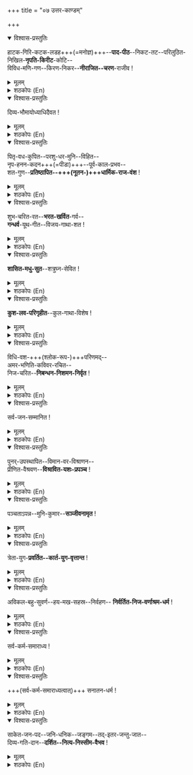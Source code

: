 +++
title = "०७ उत्तर-काण्डम्"

+++



<details open><summary>विश्वास-प्रस्तुतिः</summary>

हाटक-गिरि-कटक-लडह+++(=मनोज्ञ)+++--**पाद-पीठ**--निकट-तट--परिलुठित-  
निखिल-**नृपति-किरीट**-कोटि--  
विविध-मणि-गण--किरण-निकर--**नीराजित--चरण**-राजीव !  
</details>

<details><summary>मूलम्</summary>

हाटक-गिरि-कटक-लडह+++(=मनोज्ञ)+++--**पाद-पीठ**--निकट-तट--परिलुठित-  
निखिल-**नृपति-किरीट**-कोटि--  
विविध-मणि-गण--किरण-निकर--**नीराजित--चरण**-राजीव !  
</details>


<details><summary>शठकोपः (En)</summary>

Oh RaghuveerA! You were seated on the throne of IshvAku dynasty after Your coronation.At that time the big foot rest of Your throne shone like the foot hills of golden Meru mountain. The kings of the world prostrated in front of the foot rest of Your throne with their crowned heads. The lustre from the gems in their crowns fell on Your sacred feet, while they prostrated before You. The assembly of the lustre form the many gems on their crowns looked at that time like a MangaLa Aarathi (neerAjanam) for your lotus feet (KiraNa nikara neerAjitha CharaNa Raajeeva!).
</details>




<details open><summary>विश्वास-प्रस्तुतिः</summary>

दिव्य-भौमायोध्याधिदैवत !  
</details>

<details><summary>मूलम्</summary>

दिव्य-भौमायोध्याधिदैवत !  
</details>


<details><summary>शठकोपः (En)</summary>

The tribute here is for Lord Raamachandran as the Ubhaya VibhUthi NaaTan. Hail to Thee, Oh Raamachandra, who is the Emperor of the two invincible kingdoms (AyOdhyAs)! One of the AyOdhyA is the Supreme abode of Sri Vaikuntam. The other AyOdhya is the kingdom on His LeelA VibhUthi on the banks of Sarayu River.

Swamy Desikan salutes the Raghuveeran, who is the Lord of Nithya VibhUthi and LeelA VibhUthi here.
</details>




<details open><summary>विश्वास-प्रस्तुतिः</summary>

पितृ-वध-कुपित--परशु-धर-मुनि--विहित--  
नृप-हनन-कदन+++(=पीडा)+++--पूर्व-काल-प्रभव--  
शत-गुण--**प्रतिष्ठापित--+++(नूतन-)+++धार्मिक-राज-वंश** !  
</details>

<details><summary>मूलम्</summary>

पितृ-वध-कुपित--परशु-धर-मुनि--विहित--  
नृप-हनन-कदन+++(=पीडा)+++--पूर्व-काल-प्रभव--  
शत-गुण--**प्रतिष्ठापित--+++(नूतन-)+++धार्मिक-राज-वंश** !  
</details>


<details><summary>शठकोपः (En)</summary>

Here Swamy Desikan salutes the superior the establishment of hundreds of Raaja vamsams (royal lineages), which are hundred times superior to those good raaja vamsams that existed before ParasuRaama destroyed twenty one generations of KshathriyAs. At the beginning of ThrEthA Yugam, ParasuRaama avathAram took place. ParasuRaama flew into a rage, when king Kaarthaveerya killed his father, Sage Jamadhagni. He revenged the death of his father by killing twenty one generations of Kshathriyaas. Before that time of ParasuRaama's revenge, there were many good Raaja vamsams. Swamy Desikan observes that Lord Raamachandra reestablished royal lineages, which were hundred fold superior to those that existed before the anger of ParasuRaama destroyed those good raaja vamsams indiscriminately. Swamy Desikan pays his tribute to the Soorya Kula tilakam, Sri Raamachandra here: “Poorva kaala prabhava SathaguNa prathishtApitha dhArmika Raajavamsa”.

</details>




<details open><summary>विश्वास-प्रस्तुतिः</summary>

शुभ-चरित-रत--**भरत-खर्वित**-गर्व--  
**गन्धर्व**-यूथ-गीत--विजय-गाथा-शत !  
</details>

<details><summary>मूलम्</summary>

शुभ-चरित-रत--**भरत-खर्वित**-गर्व--  
**गन्धर्व**-यूथ-गीत--विजय-गाथा-शत !  
</details>


<details><summary>शठकोपः (En)</summary>

The land on both banks of Sindhu river belong to GandharvAs. During the time of reign of Raamachandran, these Gandharvaas gave up their traditional profession of singing and amused themselves by tormenting their citizens. The uncle of Bharathan, YudhAjith requested Lord Raamachandran to control the rampaging GandharvAs and restablish order. Emperor Raama sent His trusted brother Bharathan on the mission to teach a lesson to the GandharvAs and to bring them back to pursuing their skills in the field of music. GandharvAs were delighted to practise their traditional crafts and were grateful to Lord Raamachandran for bringing them away from disaster. They expressed their gratitude through singing songs about the prowess of the Raghuveeran.

</details>




<details open><summary>विश्वास-प्रस्तुतिः</summary>

**शासित-मधु-सुत**--शत्रुघ्न-सेवित !  
</details>

<details><summary>मूलम्</summary>

**शासित-मधु-सुत**--शत्रुघ्न-सेवित !  
</details>


<details><summary>शठकोपः (En)</summary>

During the Raama Raajyam, there was an asuran by the name of LavaNan, who was the son of the asuran, Madhu. LavaNan was ruling over his kingdom from Mathura 104 nakaram. LavaNan was causing a lot of trouble to the sages in his kingdom. The unhappy dEvAs approached You to help in getting rid of this asuran. Oh RaamachandrA! You dispatched Your brother Sathrugna to kill LavaNan and free the sages from the ills caused by him. SathrugnA destroyed LavaNan in battle and returned to AyOdhyA to prostrate before his brother's sacred feet.

</details>




<details open><summary>विश्वास-प्रस्तुतिः</summary>

**कुश-लव-परिगृहीत**--कुल-गाथा-विशेष !  
</details>

<details><summary>मूलम्</summary>

**कुश-लव-परिगृहीत**--कुल-गाथा-विशेष !  
</details>


<details><summary>शठकोपः (En)</summary>

Hail to Thee, Oh Lord, Whose Vaibhavam and that of Your ancestors were learned and sung by Your sons, Lava and Kusa! At Sage Vaalmiki's AasRaamam, Your sons, Kusa “Raamayana Leela” 105

and Lava were born. Sage Vaalmiki was struck by their extraordinary talents and taught them Srimath RaamAyaNam, which contains the description of IshvAku Vamsam.

They learnt the Ithihsam from the Sage (author) himself and set the slOkams to music and sang before their father at AyOdhya in the royal assembly to the utter delight of their father.

</details>




<details open><summary>विश्वास-प्रस्तुतिः</summary>

विधि-वश-+++(श्लोक-रूप-)+++परिणमद्--  
अमर-भणिति-कविवर-रचित--  
निज-चरित--**निबन्धन-निशमन-निर्वृत** !  
</details>

<details><summary>मूलम्</summary>

विधि-वश-+++(श्लोक-रूप-)+++परिणमद्--  
अमर-भणिति-कविवर-रचित--  
निज-चरित--**निबन्धन-निशमन-निर्वृत** !  
</details>


<details><summary>शठकोपः (En)</summary>

Hail to Thee Lord RaamachandrA, who was thrilled to hear Srimath RaamAyaNa grantham describing His divya charithram, which incarnated from the lips of Sage Vaalmiki as immaculate Sanskrit slOkams due to the anugraham of Brahma dEvan! Sage Vaalmiki went for his bath one day to the riverside. There he witnessed a sad scene, where a cruel hunter had killed a male bird, which was sporting with its wife.

Sage Vaalmiki flew into a rage over the cruelty of the hunter and could not take in the suffering of the widowed bird. The curse that emanated from the lips of Sage Vaalmiki aimed at the hunter transformed itself into a well structured Sanskrit slOkam and through that slOkam, the stage was set for the avathAram of the great IthihAsam of Srimath RaamAyaNam. This magnificent RaamAyaNam set in Deva BhAshai was learnt by Your sons from Sage Vaalmiki and they sang it sweetly in Your AswamEdha Mahaa Mantapam at AyOddhi and made You very happy.
</details>




<details open><summary>विश्वास-प्रस्तुतिः</summary>

सर्व-जन-सम्मानित !  
</details>

<details><summary>मूलम्</summary>

सर्व-जन-सम्मानित !  
</details>


<details><summary>शठकोपः (En)</summary>

Hail to Thee my Lord, who is eulogized by every one ! In Your Raaja sabhai, Kusa and Lava sang the slOkams of Srimath RaamAyaNam. All the people, who heard that recital comprehended your vaibhavam very well and praised You very much.
</details>




<details open><summary>विश्वास-प्रस्तुतिः</summary>

पुनर्-उपस्थापित--विमान-वर-विश्राणन--  
प्रीणित-वैश्रवण--**विश्रावित-यशः-प्रपञ्च** !  
</details>

<details><summary>मूलम्</summary>

पुनर्-उपस्थापित--विमान-वर-विश्राणन--  
प्रीणित-वैश्रवण--**विश्रावित-यशः-प्रपञ्च** !  
</details>


<details><summary>शठकोपः (En)</summary>

Hail to Thee, Oh Lord Raamachandra, whose generosity was praised by the happy KubhEran, the owner of the Pushpaka VimAnam, when it was returned back to him by You! RaavaNan appropriated the aerial vehicle, Pushpaka VimAnam form its rightful owner, KubhEran and kept it for his use in Lankai. When VibhishaNan was coronated, he presented it to you for travel back to AyOdhyA with Your Devi and parivArams. When You returened to AyOdhyA, You sent it to the rightful owner, KubhEran, who was immensely pleased and delighted to experience your display of generosity. KubhEran broadcast your udhAra guNam all over the world. You thus became “VaisravaNa viSrAvitha Yasa: Prapanjan”. VaisravaNan is another name for KubhEran, the god of wealth. “Yasa: Prapanjan” means assembly of Fame.
</details>




<details open><summary>विश्वास-प्रस्तुतिः</summary>

पञ्चताऽपन्न--मुनि-कुमार--**सञ्जीवनामृत** !  
</details>

<details><summary>मूलम्</summary>

पञ्चताऽपन्न--मुनि-कुमार--**सञ्जीवनामृत** !  
</details>


<details><summary>शठकोपः (En)</summary>

Hail to Thee, Oh RaghuveerA, who brought back to life the son of a sage in Your kingdom, who had met untimely death! During the long reign of Raama, the child of a Brahmin experienced akAla MaraNam (premature death). The Brahmin was overcome with grief and lamented before Lord Raamachandra about his misfortune that should not have happened. The Brahmin accused the Lord that the lapses in His governance were the cause for his son's untimely death. Sage Naaradha revealed the reason for this tragedy to Lord Raamachandra. Oh Lord! You went on the Pushpaka VimAnam and saw from the air that an unqualified man from a lower caste was doing unauthorized penance and breaking the established VarNAsRaama dharmams. When you killed that man linked to the akAla maraNam of the child of the Brahmin, immediately the dead boy woke up and had a long life. You became the nectar (sanjeevana amrutham) to bring back the child to life and gladdened the heart of the Father.

</details>




<details open><summary>विश्वास-प्रस्तुतिः</summary>

त्रेता-युग-**प्रवर्तित--कार्त-युग-वृत्तान्त** !  
</details>

<details><summary>मूलम्</summary>

त्रेता-युग-**प्रवर्तित--कार्त-युग-वृत्तान्त** !  
</details>


<details><summary>शठकोपः (En)</summary>

Hail to Thee, Oh Lord, who maintained the superior dharmam of Krutha Yugam while You had Your Vibhava avathAram in ThrEthA Yugam! In ThrEthA yugam, the dharmams and the anushtAnams based on them would be some what lower in status compared to Krutha Yugam. These dharmams will be at “With Simple Alankaram – Madurantakam” 108

their lowest level in Kali Yugam. Raama incarnated and ruled in ThrEthaa Yugam.

During His reign, Raamachandran established and maintained the superior dharmams of Krutha Yugam by banishing adharmam even if it was Krutha Yugam.

</details>




<details open><summary>विश्वास-प्रस्तुतिः</summary>

अविकल-बहु-सुवर्ण--हय-मख-सहस्र--निर्वहण-- 
**निर्वर्तित-निज-वर्णाश्रम-धर्म** !  
</details>

<details><summary>मूलम्</summary>

अविकल-बहु-सुवर्ण--हय-मख-सहस्र--निर्वहण-- 
**निर्वर्तित-निज-वर्णाश्रम-धर्म** !  
</details>


<details><summary>शठकोपः (En)</summary>

Hail to Thee Oh Lord, who observed meticulously Your VarNAsRaama dharmams and completed many AswamEdha Yaagams marked by the most generous gifts (dakshiNais) to the participants! The Kings have to perform AswamEdha Yaagams. In these Yaagams, huge amounts of dakshiNai have to be presented to the rthviks. Lord Raamachandran performed many AswamEdha Yaagams during His long rule with sraddhA. You are the Lord of Universe and it was not required for You to perform these YaagAs and yet as one born in Kingly varNam (Kshathriya vamsam), You upheld the requirements and set an example to the people of the world and got saluted as “DharmO VigrahavAn”.

</details>




<details open><summary>विश्वास-प्रस्तुतिः</summary>

सर्व-कर्म-समाराध्य !  
</details>

<details><summary>मूलम्</summary>

सर्व-कर्म-समाराध्य !  
</details>


<details><summary>शठकोपः (En)</summary>

Hail to Thee My Lord, who is worshipped by all karmAs performed by the people! In this world, whatever Yaagam or AarAdhanam that on peerforms be it for Sriman NaarAyaNan or other Gods, the results of all of those karmAs reach You alone. “Sarva Deva NamaskAram Raamam Prathigacchathy”. You alone are worshipped by all of these Yaagams and Yaj~nams, since You are the indweller of all these dEvathAs. It is like Arjuna, who placed a flower on the head of Lord Siva one evening and next day he found that same flower at the sacred feet of Lord KrishNa.

</details>




<details open><summary>विश्वास-प्रस्तुतिः</summary>

+++(सर्व-कर्म-समाराध्यत्वात्)+++ सनातन-धर्म !  
</details>

<details><summary>मूलम्</summary>

+++(सर्व-कर्म-समाराध्यत्वात्)+++ सनातन-धर्म !  
</details>


<details><summary>शठकोपः (En)</summary>

Hail To Thee, Oh Lord Raamachandra, who is the embodiment of all the eternal dharmAs! Besides facilitating all karmAs and being worshipped by all of them, You exist as the embodiment of the dharmAs behind those karmAs. The karmAs in the form of action are liable to disappear in a trice and therefore they can not succeed in granting the phalans for those performed karmAs. It is You who is pleased by the performance of those karmAs as One who stays eternal (SanAthanan) and grants the fruits for those karmAs.
</details>




<details open><summary>विश्वास-प्रस्तुतिः</summary>

साकेत-जन-पद--जनि-धनिक--जङ्गम--तद्-इतर-जन्तु-जात--  
दिव्य-गति-दान--**दर्शित--नित्य-निस्सीम-वैभव** !  
</details>

<details><summary>मूलम्</summary>

साकेत-जन-पद--जनि-धनिक--जङ्गम--तद्-इतर-जन्तु-जात--  
दिव्य-गति-दान--**दर्शित--नित्य-निस्सीम-वैभव** !  
</details>


<details><summary>शठकोपः (En)</summary>

Hail to Thee, My Lord, who granted Sathgathy for even the achEtanams (insentient plants and other objects) for the mere fact that they had the good fortune of being born in Your kingdom of Kosala! Lord Raamachandra had completed His avathAra kaaryam and was getting ready to return to His Supreme abode of Sri Vaikuntam. At that time, the entire assembly of sentients and insentients were uplifted to Sathgathy. The achEtana vashtus had not earned any good merits to deserve such a high status. You reasoned that their birth in the Kingdom that You ruled was sufficent reason toelevate them and asked Brahma to grant them residence in the upper (higher) worlds. Brahma responded to his Master's commands and arranged for the insentients of Kosala desam to reside in a special lOkam named SaanthAnikam.Those who witnessed the SoubhAgyam that came the way of even the insentients, who were born in Your land and lived in close proximity to you were astonished and spread the story of Your permanent glory all over the world.

</details>

